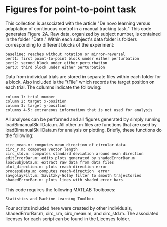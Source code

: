 # Figures for point-to-point task #

This collection is associated with the article "De novo learning
versus adaptation of continuous control in a manual tracking task."
This code generates Figure 2A. Raw data, organized by subject number,
is contained in the folder "Data." Within each subject's data folder
is folders corresponding to different blocks of the experiment:

    baseline: reaches without rotation or mirror-reversal
    pert1: first point-to-point block under either perturbation
    pert2: second block under either perturbation
    pert3: third block under either perturbation

Data from individual trials are stored in separate files within each
folder for a block. Also included is the "tFile" which records the
target position on each trial. The columns indicate the following:

    column 1: trial number
    column 2: target x-position
    column 3: target y-position
    columns 4-5: extraneous information that is not used for analysis

All analyses can be performed and all figures generated by simply
running loadBimanualSkillData.m. All other .m files are functions that
are used by loadBimanualSkillData.m for analysis or plotting. Briefly,
these functions do the following:

    circ_mean.m: computes mean direction of circular data
    circ_r.m: computes vector length
    circ_std.m: computes standard deviation around mean direction
    editErrorBar.m: edits plots generated by shadedErrorBar.m
    loadSubjData.m: extract raw data from data files
    plot_direction.m: plots reach-direction error
    processData.m: computes reach-direction  error
    savgolayFilt.m: Savitzky-Golay filter to smooth trajectories
    shadedErrorBar.m: plots lines with shaded error bars

This code requires the following MATLAB Toolboxes:

    Statistics and Machine Learning Toolbox

Four scripts included here were created by other individuals,
shadedErrorBar.m, circ_r.m, circ_mean.m, and circ_std.m. The
associated licenses for each script can be found in the Licenses
folder.